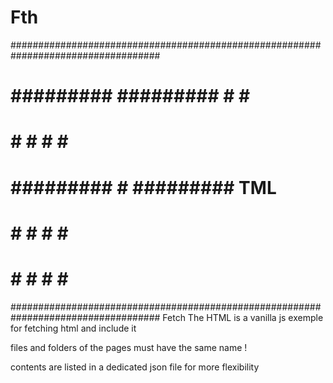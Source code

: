 # Fth
###################################################################################
#                         #########  #########  #       #                         #
#                         #              #      #       #                         #
#                         #########      #      ######### TML                     #
#                         #              #      #       #                         #
#                         #              #      #       #                         #
###################################################################################
Fetch The HTML is a vanilla js exemple for fetching html and include it

files and folders of the pages must have the same name !

contents are listed in a dedicated json file for more flexibility
